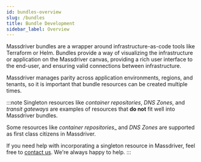 ```yaml
---
id: bundles-overview
slug: /bundles
title: Bundle Development
sidebar_label: Overview
---
```


Massdriver bundles are a wrapper around infrastructure-as-code tools like Terraform or Helm. Bundles provide a way of visualizing the infrastructure or application on the Massdriver canvas, providing a rich user interface to the end-user, and ensuring valid connections between infrastructure.

Massdriver manages parity across application environments, regions, and tenants, so it is important that bundle resources can be created multiple times.

:::note
Singleton resources like _container repositories_, _DNS Zones_, and _transit gateways_ are examples of resources that **do not** fit well into Massdriver bundles.

Some resources like _container repositories__ and _DNS Zones_ are supported as first class citizens in Massdriver.

If you need help with incorporating a singleton resource in Massdriver, feel free to [contact us](#TBDLINK). We're always happy to help.
:::

